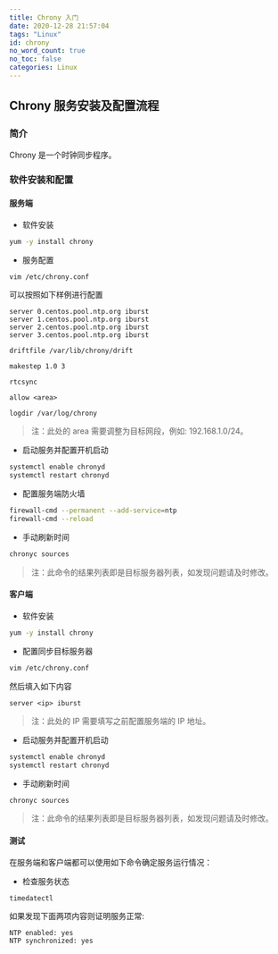```yaml
---
title: Chrony 入门
date: 2020-12-28 21:57:04
tags: "Linux"
id: chrony
no_word_count: true
no_toc: false
categories: Linux
---
```


## Chrony 服务安装及配置流程

### 简介

Chrony 是一个时钟同步程序。

### 软件安装和配置

#### 服务端

- 软件安装

```bash
yum -y install chrony
```

- 服务配置

```bash
vim /etc/chrony.conf
```

可以按照如下样例进行配置

```text
server 0.centos.pool.ntp.org iburst
server 1.centos.pool.ntp.org iburst
server 2.centos.pool.ntp.org iburst
server 3.centos.pool.ntp.org iburst

driftfile /var/lib/chrony/drift

makestep 1.0 3

rtcsync

allow <area>

logdir /var/log/chrony
```

> 注：此处的 area 需要调整为目标网段，例如: 192.168.1.0/24。

- 启动服务并配置开机启动

```bash
systemctl enable chronyd
systemctl restart chronyd
```

- 配置服务端防火墙

```bash
firewall-cmd --permanent --add-service=ntp
firewall-cmd --reload
```

- 手动刷新时间

```bash
chronyc sources
```

> 注：此命令的结果列表即是目标服务器列表，如发现问题请及时修改。

#### 客户端

- 软件安装

```bash
yum -y install chrony
```

- 配置同步目标服务器

```bash
vim /etc/chrony.conf
```

然后填入如下内容

```text
server <ip> iburst
```

> 注：此处的 IP 需要填写之前配置服务端的 IP 地址。

- 启动服务并配置开机启动

```bash
systemctl enable chronyd
systemctl restart chronyd
```

- 手动刷新时间

```bash
chronyc sources
```

> 注：此命令的结果列表即是目标服务器列表，如发现问题请及时修改。

#### 测试

在服务端和客户端都可以使用如下命令确定服务运行情况：

- 检查服务状态

```bash
timedatectl
```

如果发现下面两项内容则证明服务正常:

```text
NTP enabled: yes
NTP synchronized: yes
```
